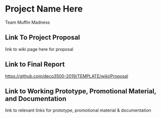 # Project Name Here
Team Muffin Madness
## Link To Project Proposal
link to wiki page here for proposal

## Link to Final Report
https://github.com/deco3500-2019/TEMPLATE/wiki/Proposal

## Link to Working Prototype, Promotional Material, and Documentation  
link to relevant links for prototype, promotional material & documentation
